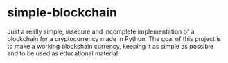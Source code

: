 # simple-blockchain #

Just a really simple, insecure and incomplete implementation of a blockchain for a cryptocurrency made in Python. The goal of this project is to make a working blockchain currency, keeping it as simple as possible and to be used as educational material.


